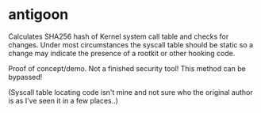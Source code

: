 antigoon
========

Calculates SHA256 hash of Kernel system call table and checks for changes. Under most circumstances the syscall table should be static so a change may indicate the presence of a rootkit or other hooking code.

Proof of concept/demo. Not a finished security tool! This method can be bypassed!

(Syscall table locating code isn't mine and not sure who the original author is as I've seen it in a few places..) 
